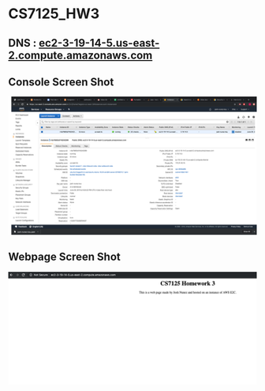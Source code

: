 # CS7125_HW3
## DNS : [ec2-3-19-14-5.us-east-2.compute.amazonaws.com](ec2-3-19-14-5.us-east-2.compute.amazonaws.com)

## Console Screen Shot
![console](console.png)

## Webpage Screen Shot
![webpage](webpage.png)
